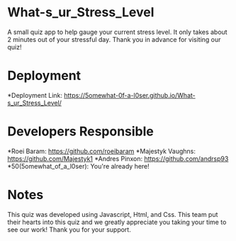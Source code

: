 # What-s_ur_Stress_Level
A small quiz app to help gauge your current stress level. It only takes about 2 minutes out of your stressful day. Thank you in advance for visiting our quiz!

# Deployment
*Deployment Link: https://5omewhat-0f-a-l0ser.github.io/What-s_ur_Stress_Level/

# Developers Responsible
*Roei Baram: https://github.com/roeibaram
*Majestyk Vaughns: https://github.com/Majestyk1
*Andres Pinxon: https://github.com/andrsp93
*50(5omewhat_of_a_l0ser): You're already here!

# Notes
This quiz was developed using Javascript, Html, and Css. This team put their hearts into this quiz and we greatly appreciate you taking your time to see our work! Thank you for your support.